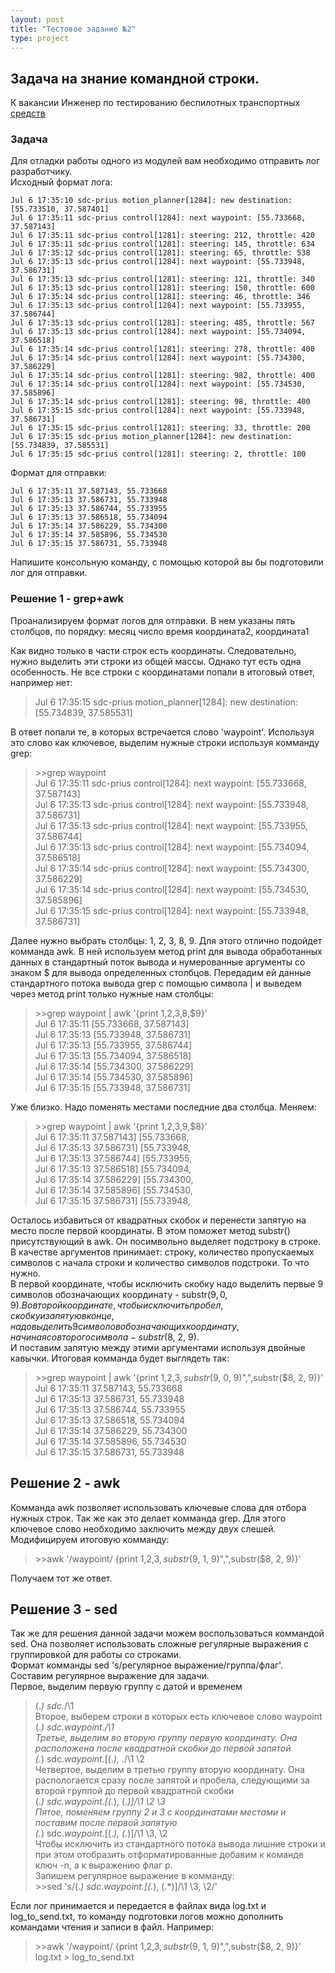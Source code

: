 ```yaml
---
layout: post
title: "Тестовое задание №2"
type: project
---
```


## Задача на знание командной строки.  
К вакансии Инженер по тестированию беспилотных транспортных [средств](https://yandex.ru/jobs/vacancies/testing/test_engineer_drone/)

### Задача  
Для отладки работы одного из модулей вам необходимо отправить лог разработчику.  
Исходный формат лога:  
```  
Jul 6 17:35:10 sdc-prius motion_planner[1284]: new destination: [55.733510, 37.587401]  
Jul 6 17:35:11 sdc-prius control[1284]: next waypoint: [55.733668, 37.587143]  
Jul 6 17:35:11 sdc-prius control[1281]: steering: 212, throttle: 420  
Jul 6 17:35:11 sdc-prius control[1281]: steering: 145, throttle: 634  
Jul 6 17:35:12 sdc-prius control[1281]: steering: 65, throttle: 538  
Jul 6 17:35:13 sdc-prius control[1284]: next waypoint: [55.733948, 37.586731]  
Jul 6 17:35:13 sdc-prius control[1281]: steering: 121, throttle: 340  
Jul 6 17:35:13 sdc-prius control[1281]: steering: 150, throttle: 600  
Jul 6 17:35:14 sdc-prius control[1281]: steering: 46, throttle: 346  
Jul 6 17:35:13 sdc-prius control[1284]: next waypoint: [55.733955, 37.586744]  
Jul 6 17:35:13 sdc-prius control[1281]: steering: 485, throttle: 567  
Jul 6 17:35:13 sdc-prius control[1284]: next waypoint: [55.734094, 37.586518]  
Jul 6 17:35:14 sdc-prius control[1281]: steering: 278, throttle: 400  
Jul 6 17:35:14 sdc-prius control[1284]: next waypoint: [55.734300, 37.586229]  
Jul 6 17:35:14 sdc-prius control[1281]: steering: 982, throttle: 400  
Jul 6 17:35:14 sdc-prius control[1284]: next waypoint: [55.734530, 37.585896]  
Jul 6 17:35:14 sdc-prius control[1281]: steering: 98, throttle: 400  
Jul 6 17:35:15 sdc-prius control[1284]: next waypoint: [55.733948, 37.586731]  
Jul 6 17:35:15 sdc-prius control[1281]: steering: 33, throttle: 200  
Jul 6 17:35:15 sdc-prius motion_planner[1284]: new destination: [55.734839, 37.585531]  
Jul 6 17:35:15 sdc-prius control[1281]: steering: 2, throttle: 100  
```  

Формат для отправки:  
```  
Jul 6 17:35:11 37.587143, 55.733668  
Jul 6 17:35:13 37.586731, 55.733948  
Jul 6 17:35:13 37.586744, 55.733955  
Jul 6 17:35:13 37.586518, 55.734094  
Jul 6 17:35:14 37.586229, 55.734300  
Jul 6 17:35:14 37.585896, 55.734530  
Jul 6 17:35:15 37.586731, 55.733948  
```  

Напишите консольную команду, с помощью которой вы бы подготовили лог для отправки.  

### Решение 1 - grep+awk  
Проанализируем формат логов для отправки. В нем указаны пять столбцов, по порядку: месяц число время координата2, координата1  

Как видно только в части строк есть координаты. Следовательно, нужно выделить эти строки из общей массы. Однако тут есть одна особенность. 
Не все строки с координатами попали в итоговый ответ, например нет:  
>Jul 6 17:35:15 sdc-prius motion_planner[1284]: new destination: [55.734839, 37.585531]  

В ответ попали те, в которых встречается слово 'waypoint'. Используя это слово как ключевое, выделим нужные строки используя комманду grep:  

> \>\>grep waypoint  
Jul 6 17:35:11 sdc-prius control[1284]: next waypoint: [55.733668, 37.587143]  
Jul 6 17:35:13 sdc-prius control[1284]: next waypoint: [55.733948, 37.586731]  
Jul 6 17:35:13 sdc-prius control[1284]: next waypoint: [55.733955, 37.586744]  
Jul 6 17:35:13 sdc-prius control[1284]: next waypoint: [55.734094, 37.586518]  
Jul 6 17:35:14 sdc-prius control[1284]: next waypoint: [55.734300, 37.586229]  
Jul 6 17:35:14 sdc-prius control[1284]: next waypoint: [55.734530, 37.585896]  
Jul 6 17:35:15 sdc-prius control[1284]: next waypoint: [55.733948, 37.586731]  

Далее нужно выбрать столбцы: 1, 2, 3, 8, 9. Для этого отлично подойдет комманда awk. 
В ней используем метод print для вывода обработанных данных в стандартный поток вывода и нумерованные аргументы со знаком $ для вывода определенных столбцов.
Передадим ей данные стандартного потока вывода grep с помощью символа | и выведем через метод print только нужные нам столбцы:  
> \>\>grep waypoint | awk '{print $1,$2,$3,$8,$9}'  
Jul 6 17:35:11 [55.733668, 37.587143]  
Jul 6 17:35:13 [55.733948, 37.586731]  
Jul 6 17:35:13 [55.733955, 37.586744]  
Jul 6 17:35:13 [55.734094, 37.586518]  
Jul 6 17:35:14 [55.734300, 37.586229]  
Jul 6 17:35:14 [55.734530, 37.585896]  
Jul 6 17:35:15 [55.733948, 37.586731]  

Уже близко. Надо поменять местами последние два столбца. Меняем:  
> \>\>grep waypoint | awk '{print $1,$2,$3,$9,$8}'  
Jul 6 17:35:11 37.587143] [55.733668,  
Jul 6 17:35:13 37.586731] [55.733948,  
Jul 6 17:35:13 37.586744] [55.733955,  
Jul 6 17:35:13 37.586518] [55.734094,  
Jul 6 17:35:14 37.586229] [55.734300,  
Jul 6 17:35:14 37.585896] [55.734530,  
Jul 6 17:35:15 37.586731] [55.733948,  

Осталось избавиться от квадратных скобок и перенести запятую на место после первой координаты. В этом поможет метод substr() присутствующий в awk. 
Он посимвольно выделяет подстроку в строке. В качестве аргументов принимает: строку, количество пропускаемых символов с начала строки и количество символов подстроки. То что нужно.  
В первой координате, чтобы исключить скобку надо выделить первые 9 символов обозначающих координату - substr($9, 0, 9).  
Во второй координате, чтобы исключить пробел, скобку и запятую в конце, надо выделить 9 символов обозначающих координату, начиная со второго символа - substr($8, 2, 9).  
И поставим запятую между этими аргументами используя двойные кавычки. Итоговая комманда будет выглядеть так:  

> \>\>grep waypoint | awk '{print $1,$2,$3,substr($9, 0, 9)",",substr($8, 2, 9)}'  
Jul 6 17:35:11 37.587143, 55.733668  
Jul 6 17:35:13 37.586731, 55.733948  
Jul 6 17:35:13 37.586744, 55.733955  
Jul 6 17:35:13 37.586518, 55.734094  
Jul 6 17:35:14 37.586229, 55.734300  
Jul 6 17:35:14 37.585896, 55.734530  
Jul 6 17:35:15 37.586731, 55.733948  

## Решение 2 - awk  
Комманда awk позволяет использовать ключевые слова для отбора нужных строк. Так же как это делает комманда grep. Для этого ключевое слово необходимо заключить между двух слешей.  
Модифицируем итоговую комманду:  
> \>\>awk '/waypoint/ {print $1,$2,$3,substr($9, 1, 9)",",substr($8, 2, 9)}'  

Получаем тот же ответ.  

## Решение 3 - sed  
Так же для решения данной задачи можем воспользоваться коммандой sed. Она позволяет использовать сложные регулярные выражения с группировкой для работы со строками.  
Формат комманды sed 's/регулярное выражение/группа/флаг'. Составим регулярное выражение для задачи.  
Первое, выделим первую группу с датой и временем  
>\(.*\) sdc.*/\1  
Второе, выберем строки в которых есть ключевое слово waypoint  
>\(.*\) sdc.*waypoint.*/\1  
Третье, выделим во вторую группу первую координату. Она расположена после квадратной скобки до первой запятой  
>\(.*\) sdc.*waypoint.*\[\(.*\), .*/\1 \2  
Четвертое, выделим в третью группу вторую координату. Она распологается сразу после запятой и пробела, 
следующими за второй группой до первой квадратной скобки  
>\(.*\) sdc.*waypoint.*\[\(.*\), \(.*\)\]/\1 \2 \3  
Пятое, поменяем группу 2 и 3 с координатами местами и поставим после первой запятую  
>\(.*\) sdc.*waypoint.*\[\(.*\), \(.*\)\]/\1 \3, \2  
Чтобы исключить из стандартного потока вывода лишние строки и при этом отобразить отформатированные добавим к команде ключ -n, а к выражению флаг p.   
Запишем регулярное выражение в комманду:  
> \>\>sed 's/\(.*\) sdc.*waypoint.*\[\(.*\), \(.*\)\]/\1 \3, \2/'  

Если лог принимается и передается в файлах вида log.txt и log_to_send.txt, то команду подготовки логов можно дополнить командами чтения и записи в файл. Например:
> \>\>awk '/waypoint/ {print $1,$2,$3,substr($9, 1, 9)",",substr($8, 2, 9)}' log.txt > log_to_send.txt
